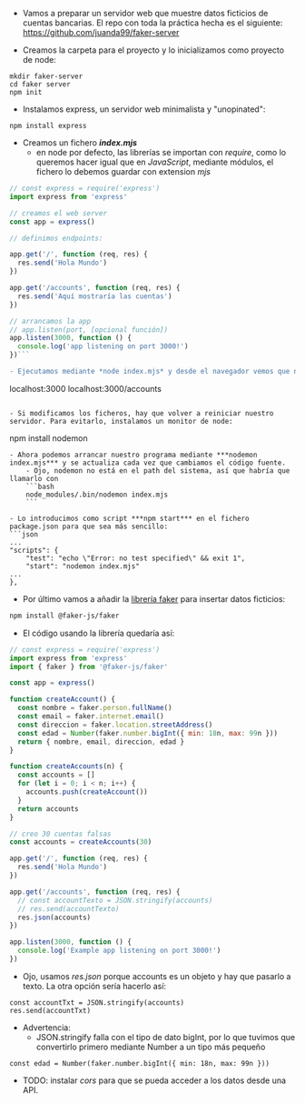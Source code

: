 
- Vamos a preparar un servidor web que muestre datos ficticios de cuentas bancarias. El repo con toda la práctica hecha es el siguiente:
	https://github.com/juanda99/faker-server

- Creamos la carpeta para el proyecto y lo inicializamos como proyecto de node:
```
mkdir faker-server
cd faker server
npm init
```
- Instalamos express, un servidor web minimalista y "unopinated":
```
npm install express
```
- Creamos un fichero ***index.mjs***
	- en node por defecto, las librerías se importan con *require*, como lo queremos hacer igual que en *JavaScript*, mediante módulos, el fichero lo debemos guardar con extension *mjs*
```js
// const express = require('express')
import express from 'express'

// creamos el web server
const app = express()

// definimos endpoints:

app.get('/', function (req, res) {
  res.send('Hola Mundo')
})

app.get('/accounts', function (req, res) {
  res.send('Aquí mostraría las cuentas')
})

// arrancamos la app
// app.listen(port, [opcional función])
app.listen(3000, function () {
  console.log('app listening on port 3000!')
})```

- Ejecutamos mediante *node index.mjs* y desde el navegador vemos que nos devuelve los datos en las siguientes urls:
```
localhost:3000
localhost:3000/accounts
```

- Si modificamos los ficheros, hay que volver a reiniciar nuestro servidor. Para evitarlo, instalamos un monitor de node:
```
npm install nodemon
```
- Ahora podemos arrancar nuestro programa mediante ***nodemon index.mjs*** y se actualiza cada vez que cambiamos el código fuente. 
	- Ojo, nodemon no está en el path del sistema, así que habría que llamarlo con 
	```bash
	node_modules/.bin/nodemon index.mjs
	```

- Lo introducimos como script ***npm start*** en el fichero package.json para que sea más sencillo:
```json
...
"scripts": {
	"test": "echo \"Error: no test specified\" && exit 1",
	"start": "nodemon index.mjs"
...
},
```

- Por último vamos a añadir la [librería faker](https://fakerjs.dev/) para insertar datos ficticios:
```bash
npm install @faker-js/faker
```

- El código usando la librería quedaría así:
```js
// const express = require('express')
import express from 'express'
import { faker } from '@faker-js/faker'

const app = express()

function createAccount() {
  const nombre = faker.person.fullName()
  const email = faker.internet.email()
  const direccion = faker.location.streetAddress()
  const edad = Number(faker.number.bigInt({ min: 18n, max: 99n }))
  return { nombre, email, direccion, edad }
}

function createAccounts(n) {
  const accounts = []
  for (let i = 0; i < n; i++) {
    accounts.push(createAccount())
  }
  return accounts
}

// creo 30 cuentas falsas
const accounts = createAccounts(30)

app.get('/', function (req, res) {
  res.send('Hola Mundo')
})

app.get('/accounts', function (req, res) {
  // const accountTexto = JSON.stringify(accounts)
  // res.send(accountTexto)
  res.json(accounts)
})

app.listen(3000, function () {
  console.log('Example app listening on port 3000!')
})
```

- Ojo, usamos *res.json* porque accounts es un objeto y hay que pasarlo a texto. La otra opción sería hacerlo así:

```
const accountTxt = JSON.stringify(accounts)
res.send(accountTxt)
```

- Advertencia:
	- JSON.stringify falla con el tipo de dato bigInt, por lo que tuvimos que convertirlo primero mediante Number a un tipo más pequeño
	
```
const edad = Number(faker.number.bigInt({ min: 18n, max: 99n }))
```

- TODO: instalar *cors* para que se pueda acceder a los datos desde una API.